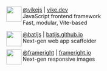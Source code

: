 ##### 

[<img src="https://vike.dev/vike-readme.svg" align="left" width="40">](https://github.com/vikejs/vike)

[@vikejs](https://github.com/vikejs/vike) | [vike.dev](https://vike.dev/)
<br />
JavaScript frontend framework
<br />
Fast, modular, Vite-based

[<img src="https://raw.githubusercontent.com/batijs/bati/main/website/assets/logo.svg" align="left" width="40">](https://github.com/batijs/bati)

[@batijs](https://github.com/batijs/bati) | [batijs.github.io](https://batijs.github.io/)
<br />
Next-gen web app scaffolder

[<img src="https://avatars.githubusercontent.com/u/35964478?s=200&v=4" align="left" width="40">](https://github.com/Frameright/react-image-display-control)

[@frameright](https://github.com/Frameright/react-image-display-control) | [frameright.io](https://docs.frameright.io/)
<br />
Next-gen responsive images
